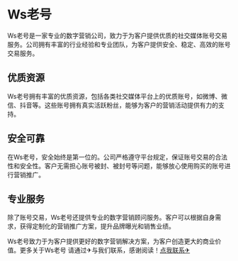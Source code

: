 # Ws老号

Ws老号是一家专业的数字营销公司，致力于为客户提供优质的社交媒体账号交易服务。公司拥有丰富的行业经验和专业团队，为客户提供安全、稳定、高效的账号交易服务。

## 优质资源

Ws老号拥有丰富的优质资源，包括各类社交媒体平台上的优质账号，如微博、微信、抖音等。这些账号拥有真实活跃粉丝，能够为客户的营销活动提供有力的支持。

## 安全可靠

在Ws老号，安全始终是第一位的。公司严格遵守平台规定，保证账号交易的合法性和安全性。客户无需担心账号被封、被封号等问题，能够放心使用购买的账号进行营销推广。

## 专业服务

除了账号交易，Ws老号还提供专业的数字营销顾问服务。客户可以根据自身需求，获得定制化的营销推广方案，提升品牌曝光和销售业绩。

Ws老号致力于为客户提供更好的数字营销解决方案，为客户创造更大的商业价值。更多关于Ws老号 请通过✈与我们联系，感谢阅读！[点我联系✈](https://go.k02.cc)
